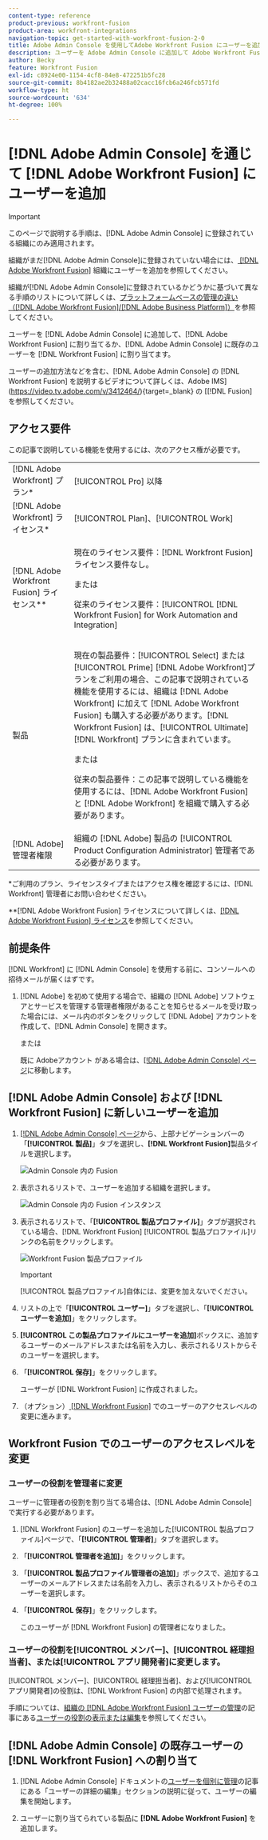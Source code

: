 ```yaml
---
content-type: reference
product-previous: workfront-fusion
product-area: workfront-integrations
navigation-topic: get-started-with-workfront-fusion-2-0
title: Adobe Admin Console を使用してAdobe Workfront Fusion にユーザーを追加する
description: ユーザーを Adobe Admin Console に追加して Adobe Workfront Fusion に割り当てたり、Adobe Admin Console の既存のユーザーを Workfront Fusion に割り当てたりすることができます。
author: Becky
feature: Workfront Fusion
exl-id: c8924e00-1154-4cf8-84e8-472251b5fc28
source-git-commit: 8b4182ae2b32488a02cacc16fcb6a246fcb571fd
workflow-type: ht
source-wordcount: '634'
ht-degree: 100%

---
```


# [!DNL Adobe Admin Console] を通じて [!DNL Adobe Workfront Fusion] にユーザーを追加

>[!IMPORTANT]
>
>このページで説明する手順は、[!DNL Adobe Admin Console] に登録されている組織にのみ適用されます。
>
>組織がまだ[!DNL Adobe Admin Console]に登録されていない場合には、[ [!DNL Adobe Workfront Fusion]](../organizations/add-user-to-an-organization.md) 組織にユーザーを追加を参照してください。
>
>組織が[!DNL Adobe Admin Console]に登録されているかどうかに基づいて異なる手順のリストについて詳しくは、[プラットフォームベースの管理の違い（[!DNL Adobe Workfront Fusion]/[!DNL Adobe Business Platform]）](../fusion-in-admin-console/fusion-adobe-admin-console.md)を参照してください。

ユーザーを [!DNL Adobe Admin Console] に追加して、[!DNL Adobe Workfront Fusion] に割り当てるか、[!DNL Adobe Admin Console] に既存のユーザーを [!DNL Workfront Fusion] に割り当てます。

ユーザーの追加方法などを含む、[!DNL Adobe Admin Console] の [!DNL Workfront Fusion] を説明するビデオについて詳しくは、Adobe IMS](https://video.tv.adobe.com/v/3412464/){target=_blank} の [[!DNL Fusion]  を参照してください。

## アクセス要件

この記事で説明している機能を使用するには、次のアクセス権が必要です。

<table style="table-layout:auto"> 
 <col> 
 <col> 
 <tbody> 
  <tr> 
   <td role="rowheader">[!DNL Adobe Workfront] プラン*</td> 
   <td> <p>[!UICONTROL Pro] 以降</p> </td> 
  </tr> 
  <tr data-mc-conditions=""> 
   <td role="rowheader">[!DNL Adobe Workfront] ライセンス*</td> 
   <td> <p>[!UICONTROL Plan]、[!UICONTROL Work]</p> </td> 
  </tr> 
  <tr> 
   <td role="rowheader">[!DNL Adobe Workfront Fusion] ライセンス**</td> 
   <td>
   <p>現在のライセンス要件：[!DNL Workfront Fusion] ライセンス要件なし。</p>
   <p>または</p>
   <p>従来のライセンス要件：[!UICONTROL [!DNL Workfront Fusion] for Work Automation and Integration] </p>
   </td> 
  </tr> 
  <tr> 
   <td role="rowheader">製品</td> 
   <td>
   <p>現在の製品要件：[!UICONTROL Select] または [!UICONTROL Prime] [!DNL Adobe Workfront]プランをご利用の場合、この記事で説明されている機能を使用するには、組織は [!DNL Adobe Workfront] に加えて [!DNL Adobe Workfront Fusion] も購入する必要があります。[!DNL Workfront Fusion] は、[!UICONTROL Ultimate] [!DNL Workfront] プランに含まれています。</p>
   <p>または</p>
   <p>従来の製品要件：この記事で説明している機能を使用するには、[!DNL Adobe Workfront Fusion] と [!DNL Adobe Workfront] を組織で購入する必要があります。</p>
   </td> 
  </tr>
   <tr> 
   <td role="rowheader">[!DNL Adobe] 管理者権限</td> 
   <td>組織の [!DNL Adobe] 製品の [!UICONTROL Product Configuration Administrator] 管理者である必要があります。</td> 
  </tr>
  </tbody> 
</table>

&#42;ご利用のプラン、ライセンスタイプまたはアクセス権を確認するには、[!DNL Workfront] 管理者にお問い合わせください。

&#42;&#42;[!DNL Adobe Workfront Fusion] ライセンスについて詳しくは、[[!DNL Adobe Workfront Fusion]  ライセンス](../../workfront-fusion/get-started/license-automation-vs-integration.md)を参照してください。



## 前提条件

[!DNL Workfront] に [!DNL Admin Console] を使用する前に、コンソールへの招待メールが届くはずです。

1. [!DNL Adobe] を初めて使用する場合で、組織の [!DNL Adobe] ソフトウェアとサービスを管理する管理者権限があることを知らせるメールを受け取った場合には、メール内のボタンをクリックして [!DNL Adobe] アカウントを作成して、[!DNL Admin Console] を開きます。

   または

   既に Adobeアカウント がある場合は、[[!DNL Adobe Admin Console] ページ](https://adminconsole.adobe.com/)に移動します。


## [!DNL Adobe Admin Console] および [!DNL Workfront Fusion] に新しいユーザーを追加

1. [[!DNL Adobe Admin Console] ページ](https://adminconsole.adobe.com/)から、上部ナビゲーションバーの「**[!UICONTROL 製品]**」タブを選択し、**[!DNL Workfront Fusion]**&#x200B;製品タイルを選択します。

   ![Admin Console 内の Fusion](assets/fusion-product-admin-console.png)

1. 表示されるリストで、ユーザーを追加する組織を選択します。

   ![Admin Console 内の Fusion インスタンス](assets/fusion-instances-admin-console.png)

1. 表示されるリストで、「**[!UICONTROL 製品プロファイル]**」タブが選択されている場合、[!DNL Workfront Fusion] [!UICONTROL 製品プロファイル]リンクの名前をクリックします。

   ![Workfront Fusion 製品プロファイル](../../administration-and-setup/add-users/create-and-manage-users/assets/prod-profile-1.png)

   >[!IMPORTANT]
   >
   > [!UICONTROL 製品プロファイル]自体には、変更を加えないでください。

1. リストの上で「**[!UICONTROL ユーザー]**」タブを選択し、「**[!UICONTROL ユーザーを追加]**」をクリックします。

1. **[!UICONTROL この製品プロファイルにユーザーを追加]**&#x200B;ボックスに、追加するユーザーのメールアドレスまたは名前を入力し、表示されるリストからそのユーザーを選択します。

1. 「**[!UICONTROL 保存]**」をクリックします。

   ユーザーが [!DNL Workfront Fusion] に作成されました。

   <!--
    >[!IMPORTANT]
    >
    > Do not make any changes to the Product Profile itself.
    -->

1. （オプション）[ [!DNL Workfront Fusion]](#change-a-users-access-level-in-workfront-fusion) でのユーザーのアクセスレベルの変更に進みます。

## Workfront Fusion でのユーザーのアクセスレベルを変更

### ユーザーの役割を管理者に変更

ユーザーに管理者の役割を割り当てる場合は、[!DNL Adobe Admin Console] で実行する必要があります。

1. [!DNL Workfront Fusion] のユーザーを追加した[!UICONTROL 製品プロファイル]ページで、「**[!UICONTROL 管理者]**」タブを選択します。

1. 「**[!UICONTROL 管理者を追加]**」をクリックします。

1. 「**[!UICONTROL 製品プロファイル管理者の追加]**」ボックスで、追加するユーザーのメールアドレスまたは名前を入力し、表示されるリストからそのユーザーを選択します。

1. 「**[!UICONTROL 保存]**」をクリックします。

   このユーザーが [!DNL Workfront Fusion] の管理者になりました。

### ユーザーの役割を[!UICONTROL メンバー]、[!UICONTROL 経理担当者]、または[!UICONTROL アプリ開発者]に変更します。

[!UICONTROL メンバー]、[!UICONTROL 経理担当者]、および[!UICONTROL アプリ開発者]の役割は、[!DNL Workfront Fusion] の内部で処理されます。

手順については、[組織の  [!DNL Adobe Workfront Fusion]  ユーザーの管理](../organizations/manage-fusion-users.md)の記事にある[ユーザーの役割の表示または編集](../organizations/manage-fusion-users.md#view-or-edit-user-roles)を参照してください。

## [!DNL Adobe Admin Console] の既存ユーザーの [!DNL Workfront Fusion] への割り当て

1. [!DNL Adobe Admin Console] ドキュメントの[ユーザーを個別に管理](https://helpx.adobe.com/jp/enterprise/using/manage-users-individually.html)の記事にある「ユーザーの詳細の編集」セクションの説明に従って、ユーザーの編集を開始します。

1. ユーザーに割り当てられている製品に **[!DNL Adobe Workfront Fusion]** を追加します。
